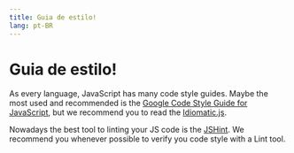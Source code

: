 ```yaml
---
title: Guia de estilo!
lang: pt-BR
---
```


# Guia de estilo!

As every language, JavaScript has many code style guides. Maybe the most used and recommended is the [Google Code Style Guide for JavaScript][1], but we recommend you to read the [Idiomatic.js][2].

Nowadays the best tool to linting your JS code is the [JSHint][3]. We recommend you whenever possible to verify you code style with a Lint tool. 

[1]: http://google-styleguide.googlecode.com/svn/trunk/javascriptguide.xml
[2]: https://github.com/rwldrn/idiomatic.js/
[3]: http://www.jshint.com/